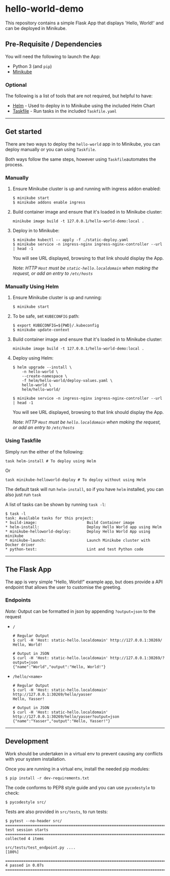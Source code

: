 # hello-world-demo

This repository contains a simple Flask App that displays 'Hello, World!' and can be deployed in Minikube.

## Pre-Requisite / Dependencies

You will need the following to launch the App:

  - Python 3 (and `pip`)
  - [Minikube](https://minikube.sigs.k8s.io/docs/) 

### Optional

The following is a list of tools that are not required, but helpful to have:

  - [Helm](https://helm.sh/) - Used to deploy in to Minikube using the included Helm Chart
  - [Taskfile](https://taskfile.dev/) - Run tasks in the included `Taskfile.yaml`

---
## Get started

  There are two ways to deploy the `hello-world` app in to Minikube, you can deploy manually or you can using `Taskfile`.

  Both ways follow the same steps, however using `Taskfile`automates the process.

### Manually
1. Ensure Minikube cluster is up and running with ingress addon enabled: 

    ```shell
    $ minikube start
    $ minikube addons enable ingress
    ```

2. Build container image and ensure that it's loaded in to Minikube cluster: 

    ```shell
    minikube image build -t 127.0.0.1/hello-world-demo:local .
    ```
3. Deploy in to Minikube:

    ```shell
    $ minikube kubectl -- apply -f ./static-deploy.yaml
    $ minikube service -n ingress-nginx ingress-nginx-controller --url | head -1
    ```
    You will see URL displayed, browsing to that link should display the App.

    _Note: HTTP `Host` must be `static-hello.localdomain` when making the request, or add an entry to `/etc/hosts`_

### Manually Using Helm

1. Ensure Minikube cluster is up and running:

    ```shell
    $ minikube start
    ```

2. To be safe, set `KUBECONFIG` path:

    ```shell
    $ export KUBECONFIG=${PWD}/.kubeconfig
    $ minikube update-context
    ```

3. Build container image and ensure that it's loaded in to Minikube cluster: 

    ```shell
    minikube image build -t 127.0.0.1/hello-world-demo:local .
    ```

4. Deploy using Helm:

    ```shell
    $ helm upgrade --install \
        -n hello-world \
        --create-namespace \
        -f helm/hello-world/deploy-values.yaml \
        hello-world \
        helm/hello-world/
    
    $ minikube service -n ingress-nginx ingress-nginx-controller --url | head -1
    ```
    You will see URL displayed, browsing to that link should display the App.

    _Note: HTTP `Host` must be `hello.localdomain` when making the request, or add an entry to `/etc/hosts`_

### Using Taskfile

Simply run the either of the following:

```shell
task helm-install # To deploy using Helm
```
Or
```shell
task minikube-helloworld-deploy # To deploy without using Helm
```

The default task will run `helm-install`, so if you have `helm` installed, you can also just run `task`

A list of tasks can be shown by running `task -l`:

```shell
$ task -l
task: Available tasks for this project:
* build-image:                      Build Container image
* helm-install:                     Deploy Hello World app using Helm
* minikube-helloworld-deploy:       Deploy Hello World App using minikube
* minikube-launch:                  Launch Minikube cluster with Docker driver
* python-test:                      Lint and test Python code
```
---
## The Flask App

The app is very simple "Hello, World!" example app, but does provide a API endpoint that allows the user to customise the greeting.

### Endpoints

_Note:_ Output can be formatted in json by appending `?output=json` to the request

- `/`     
    
    ```shell
    # Regular Output
    $ curl -H 'Host: static-hello.localdomain' http://127.0.0.1:30269/
    Hello, World!
    
    # Output in JSON
    $ curl -H 'Host: static-hello.localdomain' http://127.0.0.1:30269/?output=json
    {"name":"World","output":"Hello, World!"}
    ```

-  `/hello/<name>`
    ```shell
    # Regular Output
    $ curl -H 'Host: static-hello.localdomain' http://127.0.0.1:30269/hello/yasser
    Hello, Yasser!

    # Output in JSON
    $ curl -H 'Host: static-hello.localdomain' http://127.0.0.1:30269/hello/yasser?output=json
    {"name":"Yasser","output":"Hello, Yasser!"}
    ```
---

## Development

Work should be undertaken in a virtual env to prevent causing any conflicts with your system installation.

Once you are running in a virtual env, install the needed pip modules:

```shell
$ pip install -r dev-requirements.txt
```

The code conforms to PEP8 style guide and you can use `pycodestyle` to check:

```shell
$ pycodestyle src/
```

Tests are also provided in `src/tests`, to run tests:

```shell
$ pytest --no-header src/
====================================================================================== test session starts ======================================================================================
collected 4 items

src/tests/test_endpoint.py ....                                                                                                                                                           [100%]

======================================================================================= 4 passed in 0.07s =======================================================================================
```